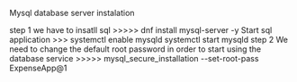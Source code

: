 Mysql database server instalation 

step 1
  we have to insatll sql >>>>>   dnf install mysql-server -y
  Start sql application   >>>    systemctl enable mysqld
                                 systemctl start mysqld
step 2 
   We need to change the default root password in order to start using the database service  >>>>>   mysql_secure_installation --set-root-pass ExpenseApp@1

                                   
